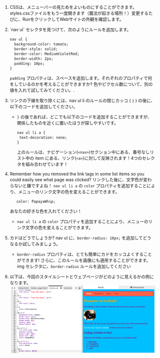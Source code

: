 1. CSSは、メニューバーの見ためをよいものにすることができます。 styles.cssファイルをもう一度開きます（魔法が起きる場所！）変更するたびに、RunをクリックしてWebサイトの外観を確認します。
2. \`nav ul\` セレクタを見つけて、次のようにルールを追加します。

   ```
   nav ul {
     background-color: tomato;
     border-style: solid;
     border-color: MediumVioletRed;
     border-width: 2px;
     padding: 10px;
   }
   ```

   `padding` プロパティは、スペースを追加します。それぞれのプロパティで何をしているのかを考えることができますか? 色やピクセル数について、別の値を入れて試してみてください。.

3. リンクの下線を取り除くには、nav ul li のルールの閉じカッコ \( `}` \) の後に、以下のコードを追加してください。

   * `}` の後であれば、どこでも以下のコードを追加することができますが、関係したものを近くに置いたほうが探しやすいです。

     ```
     nav ul li a {
      text-decoration: none;
     }
     ```

     上のルールは、ナビゲーション\(`<nav>`\)セクション中にある、番号なしリスト中の item にある、リンク\(`<a>`\)に対して反映されます！4つのセレクタを組み合わせています！

4. Remember how you removed the link tags in some list items so you could easily see what page was clicked? リンクした後に、文字色が変わらないと嫌ですよね！ `nav ul li a` の `color` プロパティを追加することにより、メニューのリンク文字の色を変えることができます。

   ```
      color: PapayaWhip;
   ```

   あなたの好きな色を入れてください！

   * `nav ul li a` の `color` プロパティを追加することにより、メニューのリンク文字の色を変えることができます。

5. カドはどうでしょうか? nav ul に、`border-radius: 10px;` を追加してどうなるか試してみましょう。

   * `border-radius` プロパティは、とても簡単にカドをカッコよくすることができます! さらに、このルールを画像にも適用することができます。img セレクタに、`border-radius` ルールを追加してください 

6. 以下は、今回のスタイルシートとウェブページがどのように見えるかの例になります。 ![](assets/MenuBarFullStyles.png)



